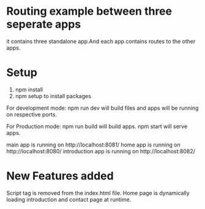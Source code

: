 # Routing example between three seperate apps
it contains three standalone app.And each app contains routes to the other apps.

# Setup

1. npm install 
2. npm setup to install packages

For development mode:
 npm run dev will build files and apps will be running on respective ports.

For Production mode:
npm run build will build apps.
npm start will serve apps.


main app is running on http://localhost:8081/
home app is running on http://localhost:8080/
introduction app is running on http://localhost:8082/


# New Features added
Script tag is removed from the index.html file.
Home page is dynamically loading introduction and contact page at runtime.